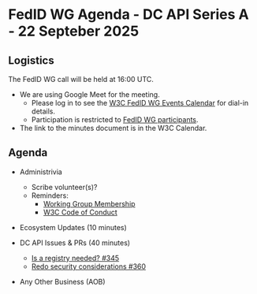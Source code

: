 # FedID WG Agenda - DC API Series A - 22 Septeber 2025

## Logistics

The FedID WG call will be held at 16:00 UTC.


* We are using Google Meet for the meeting.
    * Please log in to see the [W3C FedID WG Events Calendar](https://www.w3.org/groups/wg/fedid/calendar/) for dial-in details. 
    * Participation is restricted to [FedID WG participants](https://www.w3.org/groups/wg/fedid/participants/).
* The link to the minutes document is in the W3C Calendar. 

## Agenda

* Administrivia
  * Scribe volunteer(s)?
  * Reminders: 
     * [Working Group Membership](https://www.w3.org/groups/wg/fedid/)
     * [W3C Code of Conduct](https://www.w3.org/policies/code-of-conduct/)
 

* Ecosystem Updates (10 minutes)
     

* DC API Issues & PRs (40 minutes)
    * [Is a registry needed? #345](https://github.com/w3c-fedid/digital-credentials/issues/345)
    * [Redo security considerations #360](https://github.com/w3c-fedid/digital-credentials/issues/360)

* Any Other Business (AOB)
